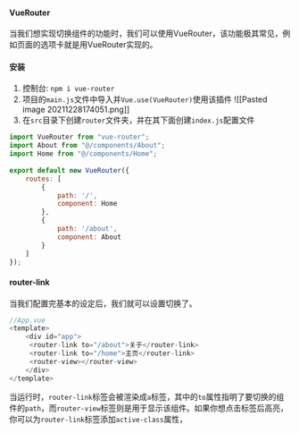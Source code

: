 #### VueRouter
当我们想实现切换组件的功能时，我们可以使用VueRouter，该功能极其常见，例如页面的选项卡就是用VueRouter实现的。

#### 安装
1. 控制台: `npm i vue-router`
2. 项目的`main.js`文件中导入并`Vue.use(VueRouter)`使用该插件
![[Pasted image 20211228174051.png]]
3. 在`src`目录下创建`router`文件夹，并在其下面创建`index.js`配置文件
```js
import VueRouter from "vue-router";  
import About from "@/components/About";  
import Home from "@/components/Home";  
  
export default new VueRouter({  
    routes: [  
        {  
            path: '/',  
			component: Home  
		},  
		{  
            path: '/about',  
			component: About  
		}  
	]  
});
```

#### router-link
当我们配置完基本的设定后，我们就可以设置切换了。

```js
//App.vue
<template>  
    <div id="app">  
	 <router-link to="/about">关于</router-link>  
	 <router-link to="/home">主页</router-link>  
	 <router-view></router-view> 
	</div>
</template>
```

当运行时，`router-link`标签会被渲染成`a`标签，其中的`to`属性指明了要切换的组件的`path`，而`router-view`标签则是用于显示该组件。如果你想点击标签后高亮，你可以为`router-link`标签添加`active-class`属性，